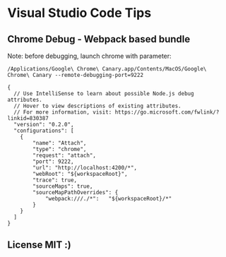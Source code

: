 # Visual Studio Code Tips

## Chrome Debug - Webpack based bundle
Note: before debugging, launch chrome with parameter:
```
/Applications/Google\ Chrome\ Canary.app/Contents/MacOS/Google\ Chrome\ Canary --remote-debugging-port=9222
```
```
{
  // Use IntelliSense to learn about possible Node.js debug attributes.
  // Hover to view descriptions of existing attributes.
  // For more information, visit: https://go.microsoft.com/fwlink/?linkid=830387
  "version": "0.2.0",
  "configurations": [
    {
        "name": "Attach",
        "type": "chrome",
        "request": "attach",
        "port": 9222,
        "url": "http://localhost:4200/*",
        "webRoot": "${workspaceRoot}",
        "trace": true,
        "sourceMaps": true,
        "sourceMapPathOverrides": {
            "webpack:///./*":   "${workspaceRoot}/*"
        }
    }
  ]
}
```

## License MIT :)
